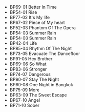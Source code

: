 - BP69-01 Better In Time
- BP54-01 Rise
- BP77-02 It's My life
- BP67-02 Piece of My heart
- BP52-03 Phantom Of The Opera
- BP54-03 Summer Rain
- BP54-03 Summer Rain
- BP42-04 Life
- BP85-04 Rhythm Of The Night
- BP73-05 Evacuate The Dancefloor
- BP91-05 Hey Brother
- BP69-06 So What 
- BP83-06 Stronger
- BP74-07 Dangerous
- BP90-07 Stay The Night
- BP60-08 One Night in Bangkok
- BP75-09 More
- BP63-09 The Sweet Escape
- BP67-10 Angel
- BP71-10 Sober
